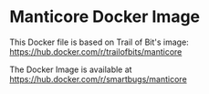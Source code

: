 # Manticore Docker Image 

This Docker file is based on Trail of Bit's image: https://hub.docker.com/r/trailofbits/manticore

The Docker Image is available at https://hub.docker.com/r/smartbugs/manticore


